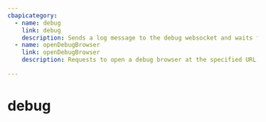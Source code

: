 ```yaml
---
cbapicategory:
  - name: debug
    link: debug
    description: Sends a log message to the debug websocket and waits for a response.
  - name: openDebugBrowser
    link: openDebugBrowser
    description: Requests to open a debug browser at the specified URL and port.

---
```

# debug
<CBAPICategory />
